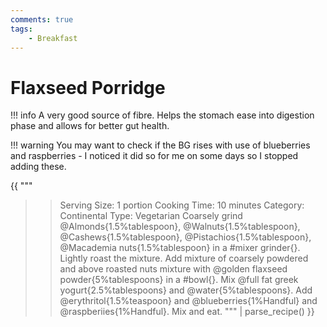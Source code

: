 ```yaml
---
comments: true
tags:
    - Breakfast
---
```

# Flaxseed Porridge

!!! info 
    A very good source of fibre. Helps the stomach ease into digestion phase and allows for better gut health.

!!! warning
    You may want to check if the BG rises with use of blueberries and raspberries - I noticed it did so for me on some days so I stopped adding these.

{{ """
>> Serving Size: 1 portion
>> Cooking Time: 10 minutes
>> Category: Continental
>> Type: Vegetarian
Coarsely grind @Almonds{1.5%tablespoon}, @Walnuts{1.5%tablespoon}, @Cashews{1.5%tablespoon}, @Pistachios{1.5%tablespoon}, @Macademia nuts{1.5%tablespoon} in a #mixer grinder{}.
Lightly roast the mixture.
Add mixture of coarsely powdered and above roasted nuts mixture with @golden flaxseed powder{5%tablespoons} in a #bowl{}.
Mix @full fat greek yogurt{2.5%tablespoons} and @water{5%tablespoons}. 
Add @erythritol{1.5%teaspoon} and @blueberries{1%Handful} and @raspberiies{1%Handful}. 
Mix and eat.
""" 
| parse_recipe() }}
